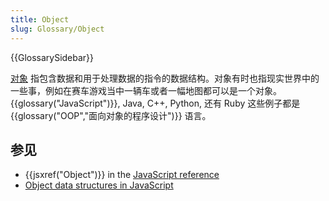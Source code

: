 ```yaml
---
title: Object
slug: Glossary/Object
---
```


{{GlossarySidebar}}

[对象](/zh-CN/docs/Web/JavaScript/Reference/Global_Objects/Object) 指包含数据和用于处理数据的指令的数据结构。对象有时也指现实世界中的一些事，例如在赛车游戏当中一辆车或者一幅地图都可以是一个对象。{{glossary("JavaScript")}}, Java, C++, Python, 还有 Ruby 这些例子都是{{glossary("OOP","面向对象的程序设计")}} 语言。

## 参见

- {{jsxref("Object")}} in the [JavaScript reference](/zh-CN/docs/Web/JavaScript/Reference)
- [Object data structures in JavaScript](/zh-CN/docs/Web/JavaScript/Data_structures#object)
